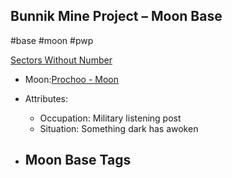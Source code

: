 ## Bunnik Mine Project &ndash; Moon Base

#base #moon #pwp

[Sectors Without Number](https://sectorswithoutnumber.com/sector/bfDcBzTtgpeyLUfwzjio/moonBase/a0dHcIG8b9CdH1KFBg0z)

- Moon:[Prochoo - Moon](../../../Gaming/StarsWithoutNumber/PiratesWithoutPlunder/Prochoo%20-%20Moon.md)

- Attributes:
   -   Occupation: Military listening post
   -   Situation: Something dark has awoken

- Moon Base Tags
	- 
